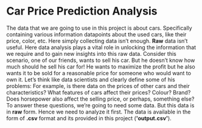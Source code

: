 # Car Price Prediction Analysis
The data that we are going to use in this project is about cars. Specifically containing various information datapoints about the used cars, like their price, color, etc. Here simply collecting data isn’t enough.
**Raw** data isn’t useful. Here data analysis plays a vital role in unlocking the information that we require and to gain new insights into this raw data. Consider this scenario, one of our friends, wants to sell 
his car. But he doesn’t know how much should he sell his car for! He wants to maximize the profit but he also wants it to be sold for a reasonable price for someone who would want to own it. Let’s think like data
scientists and clearly define some of his problems: For example, is there data on the prices of other cars and their characteristics? What features of cars affect their prices? Colour? Brand? Does horsepower also 
affect the selling price, or perhaps, something else? To answer these questions, we’re going to need some data. But this data is in **raw** form. Hence we need to analyze it first. The data is available in the form of **.csv** format and its provided in this project (**'output.csv'**).   
